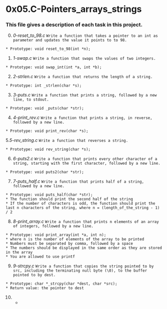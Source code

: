 # **0x05.C-Pointers_arrays_strings**

### **This file gives a description of each task in this project.**

0. *0-reset_to_98.c*
`Write a function that takes a pointer to an int as parameter and updates the value it points to to 98.`
~~~~
* Prototype: void reset_to_98(int *n);
~~~~

1. *1-swap.c*
`Write a function that swaps the values of two integers.`
~~~~
* Prototype: void swap_int(int *a, int *b);
~~~~

2. *2-strlen.c*
`Write a function that returns the length of a string.`
~~~~
* Prototype: int _strlen(char *s);
~~~~

3. *3-puts.c*
`Write a function that prints a string, followed by a new line, to stdout.`
~~~~
* Prototype: void _puts(char *str);
~~~~

4. *4-print_rev.c*
`Write a function that prints a string, in reverse, followed by a new line.`
~~~~
* Prototype: void print_rev(char *s);
~~~~

5.*5-rev_string.c*
`Write a function that reverses a string.`
~~~~
* Prototype: void rev_string(char *s);
~~~~

6. *6-puts2.c*
`Write a function that prints every other character of a string, starting with the first character, followed by a new line.`
~~~~
* Prototype: void puts2(char *str);
~~~~

7. *7-puts_half.c*
`Write a function that prints half of a string, followed by a new line.`
~~~~
* Prototype: void puts_half(char *str);
* The function should print the second half of the string
* If the number of characters is odd, the function should print the last n characters of the string, where n = (length_of_the_string - 1) / 2
~~~~

8. *8-print_array.c*
`Write a function that prints n elements of an array of integers, followed by a new line.`
~~~~
* Prototype: void print_array(int *a, int n);
* where n is the number of elements of the array to be printed
* Numbers must be separated by comma, followed by a space
* The numbers should be displayed in the same order as they are stored in the array
* You are allowed to use printf
~~~~

9. *9-strcpy.c*
`Write a function that copies the string pointed to by src, including the terminating null byte (\0), to the buffer pointed to by dest.`
~~~~
* Prototype: char *_strcpy(char *dest, char *src);
* Return value: the pointer to dest
~~~~

10. *
